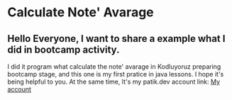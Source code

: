 # Calculate Note' Avarage

## Hello Everyone, I want to share a example what I did in bootcamp activity.

I did it program what calculate the note' avarage in Kodluyoruz preparing bootcamp stage, and this one is my first pratice in java lessons. I hope it's being helpful to you.
At the same time, It's my patik.dev account link: [My account](https://app.patika.dev/alperengokbak)
